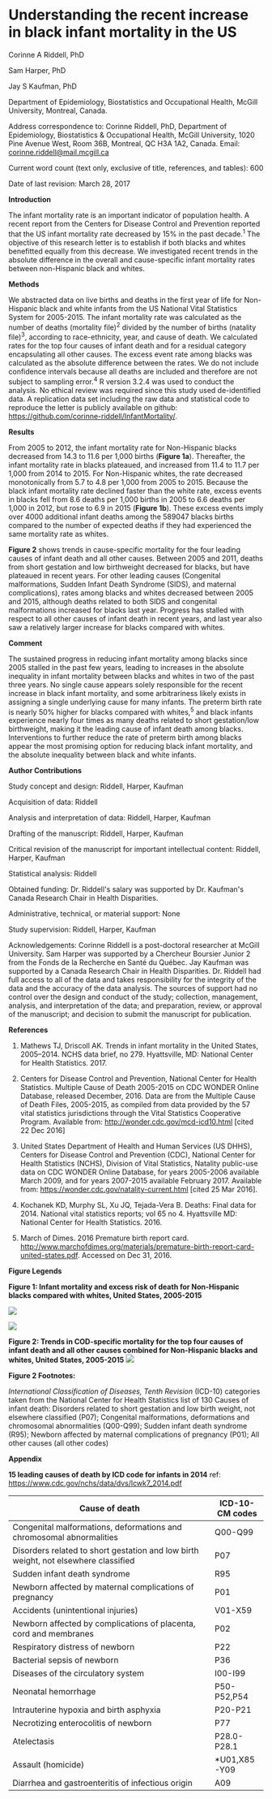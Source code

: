 Understanding the recent increase in black infant mortality in the US
================

Corinne A Riddell, PhD

Sam Harper, PhD

Jay S Kaufman, PhD

Department of Epidemiology, Biostatistics and Occupational Health, McGill University, Montreal, Canada.

Address correspondence to: Corinne Riddell, PhD, Department of Epidemiology, Biostatistics & Occupational Health, McGill University, 1020 Pine Avenue West, Room 36B, Montreal, QC H3A 1A2, Canada. Email: <corinne.riddell@mail.mcgill.ca>

Current word count (text only, exclusive of title, references, and tables): 600

Date of last revision: March 28, 2017

**Introduction**

The infant mortality rate is an important indicator of population health. A recent report from the Centers for Disease Control and Prevention reported that the US infant mortality rate decreased by 15% in the past decade.<sup>1</sup> The objective of this research letter is to establish if both blacks and whites benefitted equally from this decrease. We investigated recent trends in the absolute difference in the overall and cause-specific infant mortality rates between non-Hispanic black and whites.

**Methods**

We abstracted data on live births and deaths in the first year of life for Non-Hispanic black and white infants from the US National Vital Statistics System for 2005-2015. The infant mortality rate was calculated as the number of deaths (mortality file)<sup>2</sup> divided by the number of births (natality file)<sup>3</sup>, according to race-ethnicity, year, and cause of death. We calculated rates for the top four causes of infant death and for a residual category encapsulating all other causes. The excess event rate among blacks was calculated as the absolute difference between the rates. We do not include confidence intervals because all deaths are included and therefore are not subject to sampling error.<sup>4</sup> R version 3.2.4 was used to conduct the analysis. No ethical review was required since this study used de-identified data. A replication data set including the raw data and statistical code to reproduce the letter is publicly available on github: <https://github.com/corinne-riddell/InfantMortality/>.

**Results**

From 2005 to 2012, the infant mortality rate for Non-Hispanic blacks decreased from 14.3 to 11.6 per 1,000 births (**Figure 1a**). Thereafter, the infant mortality rate in blacks plateaued, and increased from 11.4 to 11.7 per 1,000 from 2014 to 2015. For Non-Hispanic whites, the rate decreased monotonically from 5.7 to 4.8 per 1,000 from 2005 to 2015. Because the black infant mortality rate declined faster than the white rate, excess events in blacks fell from 8.6 deaths per 1,000 births in 2005 to 6.6 deaths per 1,000 in 2012, but rose to 6.9 in 2015 (**Figure 1b**). These excess events imply over 4000 additional infant deaths among the 589047 blacks births compared to the number of expected deaths if they had experienced the same mortality rate as whites.

**Figure 2** shows trends in cause-specific mortality for the four leading causes of infant death and all other causes. Between 2005 and 2011, deaths from short gestation and low birthweight decreased for blacks, but have plateaued in recent years. For other leading causes (Congenital malformations, Sudden Infant Death Syndrome (SIDS), and maternal complications), rates among blacks and whites decreased between 2005 and 2015, although deaths related to both SIDS and congenital malformations increased for blacks last year. Progress has stalled with respect to all other causes of infant death in recent years, and last year also saw a relatively larger increase for blacks compared with whites.

**Comment**

The sustained progress in reducing infant mortality among blacks since 2005 stalled in the past few years, leading to increases in the absolute inequality in infant mortality between blacks and whites in two of the past three years. No single cause appears solely responsible for the recent increase in black infant mortality, and some arbitrariness likely exists in assigning a single underlying cause for many infants. The preterm birth rate is nearly 50% higher for blacks compared with whites,<sup>5</sup> and black infants experience nearly four times as many deaths related to short gestation/low birthweight, making it the leading cause of infant death among blacks. Interventions to further reduce the rate of preterm birth among blacks appear the most promising option for reducing black infant mortality, and the absolute inequality between black and white infants.

**Author Contributions**

Study concept and design: Riddell, Harper, Kaufman

Acquisition of data: Riddell

Analysis and interpretation of data: Riddell, Harper, Kaufman

Drafting of the manuscript: Riddell, Harper, Kaufman

Critical revision of the manuscript for important intellectual content: Riddell, Harper, Kaufman

Statistical analysis: Riddell

Obtained funding: Dr. Riddell's salary was supported by Dr. Kaufman's Canada Research Chair in Health Disparities.

Administrative, technical, or material support: None

Study supervision: Riddell, Harper, Kaufman

Acknowledgements: Corinne Riddell is a post-doctoral researcher at McGill University. Sam Harper was supported by a Chercheur Boursier Junior 2 from the Fonds de la Recherche en Santé du Québec. Jay Kaufman was supported by a Canada Research Chair in Health Disparities. Dr. Riddell had full access to all of the data and takes responsibility for the integrity of the data and the accuracy of the data analysis. The sources of support had no control over the design and conduct of the study; collection, management, analysis, and interpretation of the data; and preparation, review, or approval of the manuscript; and decision to submit the manuscript for publication.

**References**

1.  Mathews TJ, Driscoll AK. Trends in infant mortality in the United States, 2005–2014. NCHS data brief, no 279. Hyattsville, MD: National Center for Health Statistics. 2017.

2.  Centers for Disease Control and Prevention, National Center for Health Statistics. Multiple Cause of Death 2005-2015 on CDC WONDER Online Database, released December, 2016. Data are from the Multiple Cause of Death Files, 2005-2015, as compiled from data provided by the 57 vital statistics jurisdictions through the Vital Statistics Cooperative Program. Available from: <http://wonder.cdc.gov/mcd-icd10.html> \[cited 22 Dec 2016\]

3.  United States Department of Health and Human Services (US DHHS), Centers for Disease Control and Prevention (CDC), National Center for Health Statistics (NCHS), Division of Vital Statistics, Natality public-use data on CDC WONDER Online Database, for years 2005-2006 available March 2009, and for years 2007-2015 available February 2017. Available from: <https://wonder.cdc.gov/natality-current.html> \[cited 25 Mar 2016\].

4.  Kochanek KD, Murphy SL, Xu JQ, Tejada-Vera B. Deaths: Final data for 2014. National vital statistics reports; vol 65 no 4. Hyattsville MD: National Center for Health Statistics. 2016.

5.  March of Dimes. 2016 Premature birth report card. <http://www.marchofdimes.org/materials/premature-birth-report-card-united-states.pdf>. Accessed on Dec 31, 2016.

**Figure Legends**

**Figure 1: Infant mortality and excess risk of death for Non-Hispanic blacks compared with whites, United States, 2005-2015**

![](Examine_Trends_files/figure-markdown_github/figure1-1.png)

![](Examine_Trends_files/figure-markdown_github/blank-1.png)

**Figure 2: Trends in COD-specific mortality for the top four causes of infant death and all other causes combined for Non-Hispanic blacks and whites, United States, 2005-2015** ![](Examine_Trends_files/figure-markdown_github/figure2-1.png)

**Figure 2 Footnotes:**

*International Classification of Diseases, Tenth Revision* (ICD-10) categories taken from the National Center for Health Statistics list of 130 Causes of infant death: Disorders related to short gestation and low birth weight, not elsewhere classified (P07); Congenital malformations, deformations and chromosomal abnormalities (Q00-Q99); Sudden infant death syndrome (R95); Newborn affected by maternal complications of pregnancy (P01); All other causes (all other codes)

**Appendix**

**15 leading causes of death by ICD code for infants in 2014** ref: <https://www.cdc.gov/nchs/data/dvs/lcwk7_2014.pdf>

<table>
<colgroup>
<col width="79%" />
<col width="20%" />
</colgroup>
<thead>
<tr class="header">
<th>Cause of death</th>
<th>ICD-10-CM codes</th>
</tr>
</thead>
<tbody>
<tr class="odd">
<td>Congenital malformations, deformations and chromosomal abnormalities</td>
<td>Q00-Q99</td>
</tr>
<tr class="even">
<td>Disorders related to short gestation and low birth weight, not elsewhere classified</td>
<td>P07</td>
</tr>
<tr class="odd">
<td>Sudden infant death syndrome</td>
<td>R95</td>
</tr>
<tr class="even">
<td>Newborn affected by maternal complications of pregnancy</td>
<td>P01</td>
</tr>
<tr class="odd">
<td>Accidents (unintentional injuries)</td>
<td>V01-X59</td>
</tr>
<tr class="even">
<td>Newborn affected by complications of placenta, cord and membranes</td>
<td>P02</td>
</tr>
<tr class="odd">
<td>Respiratory distress of newborn</td>
<td>P22</td>
</tr>
<tr class="even">
<td>Bacterial sepsis of newborn</td>
<td>P36</td>
</tr>
<tr class="odd">
<td>Diseases of the circulatory system</td>
<td>I00-I99</td>
</tr>
<tr class="even">
<td>Neonatal hemorrhage</td>
<td>P50-P52,P54</td>
</tr>
<tr class="odd">
<td>Intrauterine hypoxia and birth asphyxia</td>
<td>P20-P21</td>
</tr>
<tr class="even">
<td>Necrotizing enterocolitis of newborn</td>
<td>P77</td>
</tr>
<tr class="odd">
<td>Atelectasis</td>
<td>P28.0-P28.1</td>
</tr>
<tr class="even">
<td>Assault (homicide)</td>
<td>*U01,X85-Y09</td>
</tr>
<tr class="odd">
<td>Diarrhea and gastroenteritis of infectious origin</td>
<td>A09</td>
</tr>
</tbody>
</table>
